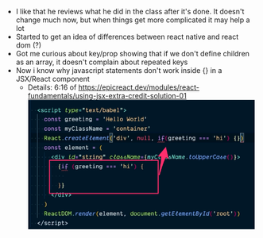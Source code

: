 - I like that he reviews what he did in the class after it's done. It doesn't
  change much now, but when things get more complicated it may help a lot
- Started to get an idea of differences between react native and react dom (?)
- Got me curious about key/prop showing that if we don't define children as an
  array, it doesn't complain about repeated keys
- Now i know why javascript statements don't work inside {} in a JSX/React
  component
  - Details: 6:16 of
    https://epicreact.dev/modules/react-fundamentals/using-jsx-extra-credit-solution-01
    ![javascript statements inside JSX/React components](./js-statement.png)
